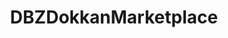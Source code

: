 ---
title: DBZDokkanMarketplace
crosslinks:
- DBZDokkanBattle
- ffxiv
- NarutoBlazing
- GOtrades
---